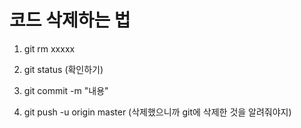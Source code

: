 # 코드 삭제하는 법

  1. git rm xxxxx

  2. git status (확인하기)

  3. git commit -m "내용"

  4. git push -u origin master (삭제했으니까 git에 삭제한 것을 알려줘야지)